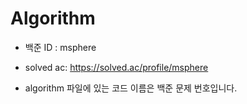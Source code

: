 Algorithm
================
- 백준 ID : msphere
- solved ac: https://solved.ac/profile/msphere

- algorithm 파일에 있는 코드 이름은 백준 문제 번호입니다. 
